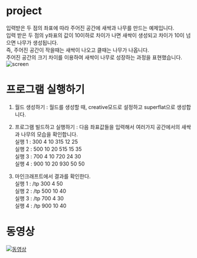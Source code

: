 # project
입력받은 두 점의 좌표에 따라 주어진 공간에 새싹과 나무를 만드는 예제입니다.<br>
입력 받은 두 점의 y좌표의 값이 10이하로 차이가 나면 새싹이 생성되고 차이가 10이 넘으면 나무가 생성됩니다.<br>
즉, 주어진 공간이 작을때는 새싹이 나오고 클때는 나무가 나옵니다.<br>
주어진 공간의 크기 차이를 이용하여 새싹이 나무로 성장하는 과정을 표현했습니다.<br>
![screen](https://user-images.githubusercontent.com/48883581/57234681-244f7500-705c-11e9-87fe-74eca7987f53.jpg)




# 프로그램 실행하기
1. 월드 생성하기 : 월드를 생성할 때, creative모드로 설정하고 superflat으로 생성합니다.

2. 프로그램 빌드하고 실행하기 : 다음 좌표값들을 입력해서 여러가지 공간에서의 새싹과 나무의 모습을 확인합니다. <br>
  실행 1 : 300 4 10 315 12 25<br>
  실행 2 : 500 10 20 515 15 35<br>
  실행 3 : 700 4 10 720 24 30<br>
  실행 4 : 900 10 20 930 50 50<br>

3. 마인크래프트에서 결과를 확인한다.<br>
실행 1 : /tp 300 4 50<br>
실행 2 : /tp 500 10 40<br>
실행 3 : /tp 700 4 30<br>
실행 4 : /tp 900 10 40<br>

# 동영상
[![동영상](https://img.youtube.com/vi/_iebnIqTjzk&feature/hqdefault.jpg)](https://www.youtube.com/watch?v=_iebnIqTjzk&feature)
